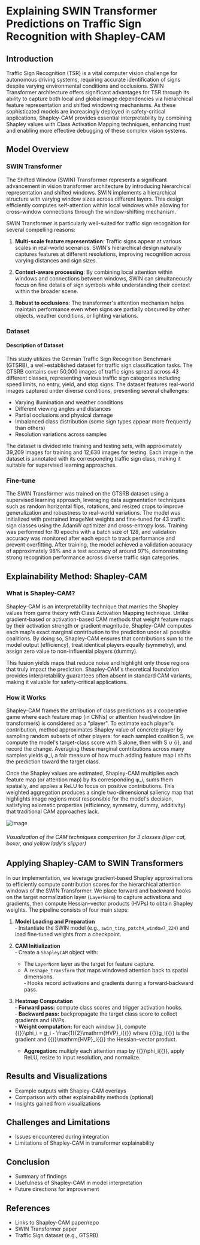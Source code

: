 # Explaining SWIN Transformer Predictions on Traffic Sign Recognition with Shapley-CAM

## Introduction

Traffic Sign Recognition (TSR) is a vital computer vision challenge for autonomous driving systems, requiring accurate identification of signs despite varying environmental conditions and occlusions. SWIN Transformer architecture offers significant advantages for TSR through its ability to capture both local and global image dependencies via hierarchical feature representation and shifted windowing mechanisms. As these sophisticated models are increasingly deployed in safety-critical applications, Shapley-CAM provides essential interpretability by combining Shapley values with Class Activation Mapping techniques, enhancing trust and enabling more effective debugging of these complex vision systems.

## Model Overview
### SWIN Transformer

The Shifted Window (SWIN) Transformer represents a significant advancement in vision transformer architecture by introducing hierarchical representation and shifted windows. SWIN implements a hierarchical structure with varying window sizes across different layers. This design efficiently computes self-attention within local windows while allowing for cross-window connections through the window-shifting mechanism.

SWIN Transformer is particularly well-suited for traffic sign recognition for several compelling reasons:

1. **Multi-scale feature representation**: Traffic signs appear at various scales in real-world scenarios. SWIN's hierarchical design naturally captures features at different resolutions, improving recognition across varying distances and sign sizes.

2. **Context-aware processing**: By combining local attention within windows and connections between windows, SWIN can simultaneously focus on fine details of sign symbols while understanding their context within the broader scene.

3. **Robust to occlusions**: The transformer's attention mechanism helps maintain performance even when signs are partially obscured by other objects, weather conditions, or lighting variations.

### Dataset

#### Description of Dataset
This study utilizes the German Traffic Sign Recognition Benchmark (GTSRB), a well-established dataset for traffic sign classification tasks. The GTSRB contains over 50,000 images of traffic signs spread across 43 different classes, representing various traffic sign categories including speed limits, no entry, yield, and stop signs. The dataset features real-world images captured under diverse conditions, presenting several challenges:

- Varying illumination and weather conditions
- Different viewing angles and distances
- Partial occlusions and physical damage
- Imbalanced class distribution (some sign types appear more frequently than others)
- Resolution variations across samples

The dataset is divided into training and testing sets, with approximately 39,209 images for training and 12,630 images for testing. Each image in the dataset is annotated with its corresponding traffic sign class, making it suitable for supervised learning approaches.

### Fine-tune

The SWIN Transformer was trained on the GTSRB dataset using a supervised learning approach, leveraging data augmentation techniques such as random horizontal flips, rotations, and resized crops to improve generalization and robustness to real-world variations. The model was initialized with pretrained ImageNet weights and fine-tuned for 43 traffic sign classes using the AdamW optimizer and cross-entropy loss. Training was performed for 10 epochs with a batch size of 128, and validation accuracy was monitored after each epoch to track performance and prevent overfitting. After training, the model achieved a validation accuracy of approximately 98% and a test accuracy of around 97%, demonstrating strong recognition performance across diverse traffic sign categories.

## Explainability Method: Shapley-CAM

### What is Shapley-CAM?

Shapley-CAM is an interpretability technique that marries the Shapley values from game theory with Class Activation Mapping technique. Unlike gradient-based or activation-based CAM methods that weight feature maps by their activation strength or gradient magnitude, Shapley-CAM computes each map's exact marginal contribution to the prediction under all possible coalitions. By doing so, Shapley-CAM ensures that contributions sum to the model output (efficiency), treat identical players equally (symmetry), and assign zero value to non-influential players (dummy).

This fusion yields maps that reduce noise and highlight only those regions that truly impact the prediction. Shapley-CAM's theoretical foundation provides interpretability guarantees often absent in standard CAM variants, making it valuable for safety-critical applications.

### How it Works

Shapley-CAM frames the attribution of class predictions as a cooperative game where each feature map (in CNNs) or attention head/window (in transformers) is considered as a "player". To estimate each player's contribution, method approximates Shapley value of concrete player by sampling random subsets of other players: for each sampled coalition S, we compute the model's target-class score with S alone, then with S ∪ {i}, and record the change. Averaging these marginal contributions across many samples yields φ_i, a fair measure of how much adding feature map i shifts the prediction toward the target class.

Once the Shapley values are estimated, Shapley-CAM multiplies each feature map (or attention map) by its corresponding φ_i, sums them spatially, and applies a ReLU to focus on positive contributions. This weighted aggregation produces a single two-dimensional saliency map that highlights image regions most responsible for the model's decision, satisfying axiomatic properties (efficiency, symmetry, dummy, additivity) that traditional CAM approaches lack.

![image](/ShapleyCAMforSWIN/CAM_comparison.png)
###### *Visualization of the CAM techniques comparison for 3 classes (tiger cat, boxer, and yellow lady's slipper)*


## Applying Shapley‑CAM to SWIN Transformers

In our implementation, we leverage gradient‑based Shapley approximations to efficiently compute contribution scores for the hierarchical attention windows of the SWIN Transformer. We place forward and backward hooks on the target normalization layer (`LayerNorm`) to capture activations and gradients, then compute Hessian–vector products (HVPs) to obtain Shapley weights. The pipeline consists of four main steps:

1. **Model Loading and Preparation**  
   ‑ Instantiate the SWIN model (e.g., `swin_tiny_patch4_window7_224`) and load fine‑tuned weights from a checkpoint.  

2. **CAM Initialization**  
   ‑ Create a `ShapleyCAM` object with:  
     - The `LayerNorm` layer as the target for feature capture.  
     - A `reshape_transform` that maps windowed attention back to spatial dimensions.  
   ‑ Hooks record activations and gradients during a forward‑backward pass.

3. **Heatmap Computation**  
   ‑ **Forward pass:** compute class scores and trigger activation hooks.  
   ‑ **Backward pass:** backpropagate the target class score to collect gradients and HVPs.  
   ‑ **Weight computation:** for each window \(i\), compute  
     {{<katex display>}}\phi_i = g_i - \frac{1}{2}\mathrm{HVP}_i{{</katex>}}
     where {{<katex>}}g_i{{</katex>}} is the gradient and {{<katex>}}\mathrm{HVP}_i{{</katex>}} the Hessian–vector product.
   - **Aggregation:** multiply each attention map by {{<katex>}}\phi_i{{</katex>}}, apply ReLU, resize to input resolution, and normalize.

## Results and Visualizations
- Example outputs with Shapley-CAM overlays
- Comparison with other explainability methods (optional)
- Insights gained from visualizations

## Challenges and Limitations
- Issues encountered during integration
- Limitations of Shapley-CAM in transformer explainability

## Conclusion
- Summary of findings
- Usefulness of Shapley-CAM in model interpretation
- Future directions for improvement

## References
- Links to Shapley-CAM paper/repo
- SWIN Transformer paper
- Traffic Sign dataset (e.g., GTSRB)

